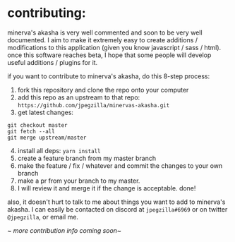 # contributing:

minerva's akasha is very well commented and soon to be very well documented. I aim to make it extremely easy to create additions / modifications to this application (given you know javascript / sass / html). once this software reaches beta, I hope that some people will develop useful additions / plugins for it.

if you want to contribute to minerva's akasha, do this 8-step process:

1.  fork this repository and clone the repo onto your computer
2.  add this repo as an upstream to that repo: `https://github.com/jpegzilla/minervas-akasha.git`
3.  get latest changes:
```
git checkout master
git fetch --all
git merge upstream/master
```
4.  install all deps: `yarn install`
5.  create a feature branch from my master branch
6.  make the feature / fix / whatever and commit the changes to your own branch
7.  make a pr from your branch to my master.
8.  I will review it and merge it if the change is acceptable. done!

also, it doesn't hurt to talk to me about things you want to add to minerva's akasha. I can easily be contacted on discord at `jpegzilla#6969` or on twitter `@jpegzilla`, or email me.

_\~ more contribution info coming soon\~_
